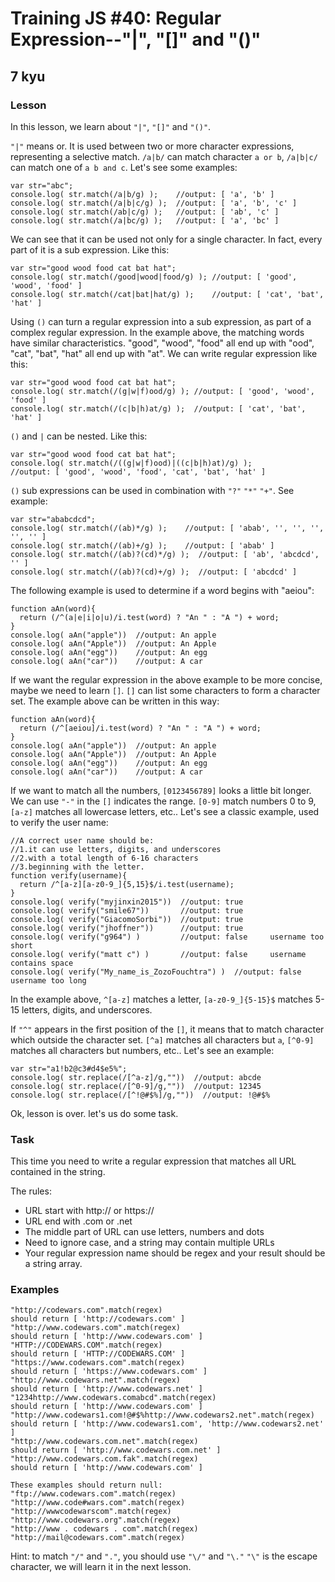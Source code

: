 # Training JS #40: Regular Expression--"|", "[]" and "()"
## 7 kyu

### Lesson
In this lesson, we learn about ```"|"```, ```"[]"``` and ```"()"```.

```"|"``` means or. It is used between two or more character expressions, representing a selective match. ```/a|b/``` can match character ```a or b```, ```/a|b|c/``` can match one of ```a b and c```. Let's see some examples:
```
var str="abc";
console.log( str.match(/a|b/g) );    //output: [ 'a', 'b' ]
console.log( str.match(/a|b|c/g) );  //output: [ 'a', 'b', 'c' ]
console.log( str.match(/ab|c/g) );   //output: [ 'ab', 'c' ]
console.log( str.match(/a|bc/g) );   //output: [ 'a', 'bc' ]
```

We can see that it can be used not only for a single character. In fact, every part of it is a sub expression. Like this:
```
var str="good wood food cat bat hat";
console.log( str.match(/good|wood|food/g) ); //output: [ 'good', 'wood', 'food' ]
console.log( str.match(/cat|bat|hat/g) );    //output: [ 'cat', 'bat', 'hat' ]
```

Using ```()``` can turn a regular expression into a sub expression, as part of a complex regular expression. In the example above, the matching words have similar characteristics. "good", "wood", "food" all end up with "ood", "cat", "bat", "hat" all end up with "at". We can write regular expression like this:
```
var str="good wood food cat bat hat";
console.log( str.match(/(g|w|f)ood/g) ); //output: [ 'good', 'wood', 'food' ]
console.log( str.match(/(c|b|h)at/g) );  //output: [ 'cat', 'bat', 'hat' ]
```

```()``` and ```|``` can be nested. Like this:
```
var str="good wood food cat bat hat";
console.log( str.match(/((g|w|f)ood)|((c|b|h)at)/g) );
//output: [ 'good', 'wood', 'food', 'cat', 'bat', 'hat' ]
```

```()``` sub expressions can be used in combination with ```"?"``` ```"*"``` ```"+"```. See example:
```
var str="ababcdcd";
console.log( str.match(/(ab)*/g) );    //output: [ 'abab', '', '', '', '', '' ]
console.log( str.match(/(ab)+/g) );    //output: [ 'abab' ]
console.log( str.match(/(ab)?(cd)*/g) );  //output: [ 'ab', 'abcdcd', '' ]
console.log( str.match(/(ab)?(cd)+/g) );  //output: [ 'abcdcd' ]
```

The following example is used to determine if a word begins with "aeiou":
```
function aAn(word){
  return (/^(a|e|i|o|u)/i.test(word) ? "An " : "A ") + word;
}
console.log( aAn("apple"))  //output: An apple
console.log( aAn("Apple"))  //output: An Apple
console.log( aAn("egg"))    //output: An egg
console.log( aAn("car"))    //output: A car
```

If we want the regular expression in the above example to be more concise, maybe we need to learn ```[]```. ```[]``` can list some characters to form a character set. The example above can be written in this way:
```
function aAn(word){
  return (/^[aeiou]/i.test(word) ? "An " : "A ") + word;
}
console.log( aAn("apple"))  //output: An apple
console.log( aAn("Apple"))  //output: An Apple
console.log( aAn("egg"))    //output: An egg
console.log( aAn("car"))    //output: A car
```
If we want to match all the numbers, ```[0123456789]``` looks a little bit longer. We can use ```"-"``` in the ```[]``` indicates the range. ```[0-9]``` match numbers 0 to 9, ```[a-z]``` matches all lowercase letters, etc.. Let's see a classic example, used to verify the user name:
```
//A correct user name should be:
//1.it can use letters, digits, and underscores
//2.with a total length of 6-16 characters
//3.beginning with the letter.
function verify(username){
  return /^[a-z][a-z0-9_]{5,15}$/i.test(username);
}
console.log( verify("myjinxin2015"))  //output: true
console.log( verify("smile67"))       //output: true
console.log( verify("GiacomoSorbi"))  //output: true
console.log( verify("jhoffner"))      //output: true
console.log( verify("g964") )         //output: false     username too short
console.log( verify("matt c") )       //output: false     username contains space
console.log( verify("My_name_is_ZozoFouchtra") )  //output: false   username too long
```

In the example above, ```^[a-z]``` matches a letter, ```[a-z0-9_]{5-15}$``` matches 5-15 letters, digits, and underscores.

If ```"^"``` appears in the first position of the ```[]```, it means that to match character which outside the character set. ```[^a]``` matches all characters but ```a```, ```[^0-9]``` matches all characters but numbers, etc.. Let's see an example:
```
var str="a1!b2@c3#d4$e5%";
console.log( str.replace(/[^a-z]/g,""))  //output: abcde
console.log( str.replace(/[^0-9]/g,""))  //output: 12345
console.log( str.replace(/[^!@#$%]/g,""))  //output: !@#$%
```

Ok, lesson is over. let's us do some task.

### Task

This time you need to write a regular expression that matches all URL contained in the string.

The rules:

- URL start with http:// or https://
- URL end with .com or .net
- The middle part of URL can use letters, numbers and dots
- Need to ignore case, and a string may contain multiple URLs
- Your regular expression name should be regex and your result should be a string array.

### Examples
```
"http://codewars.com".match(regex)
should return [ 'http://codewars.com' ]
"http://www.codewars.com".match(regex)
should return [ 'http://www.codewars.com' ]
"HTTP://CODEWARS.COM".match(regex)
should return [ 'HTTP://CODEWARS.COM' ]
"https://www.codewars.com".match(regex)
should return [ 'https://www.codewars.com' ]
"http://www.codewars.net".match(regex)
should return [ 'http://www.codewars.net' ]
"1234http://www.codewars.comabcd".match(regex)
should return [ 'http://www.codewars.com' ]
"http://www.codewars1.com!@#$%http://www.codewars2.net".match(regex)
should return [ 'http://www.codewars1.com', 'http://www.codewars2.net' ]
"http://www.codewars.com.net".match(regex)
should return [ 'http://www.codewars.com.net' ]
"http://www.codewars.com.fak".match(regex)
should return [ 'http://www.codewars.com' ]

These examples should return null:
"ftp://www.codewars.com".match(regex)
"http://www.code#wars.com".match(regex)
"http://wwwcodewarscom".match(regex)
"http://www.codewars.org".match(regex)
"http://www . codewars . com".match(regex)
"http://mail@codewars.com".match(regex)
```

Hint: to match ```"/"``` and ```"."```, you should use ```"\/"``` and ```"\."``` ```"\"``` is the escape character, we will learn it in the next lesson.
